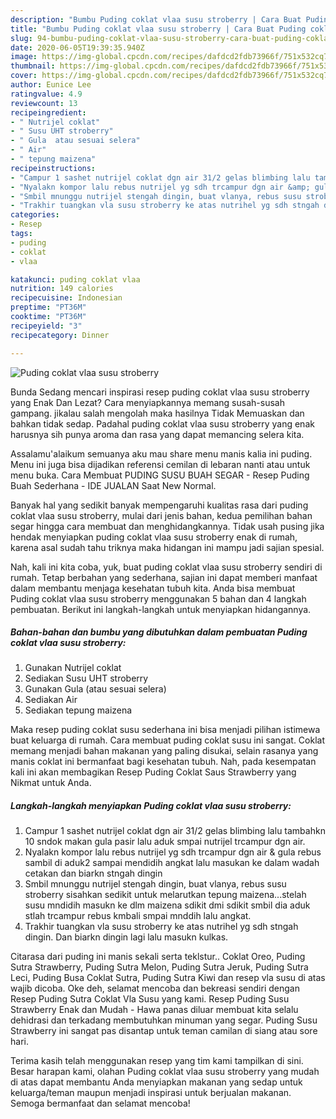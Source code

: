 ```yaml
---
description: "Bumbu Puding coklat vlaa susu stroberry | Cara Buat Puding coklat vlaa susu stroberry Yang Paling Enak"
title: "Bumbu Puding coklat vlaa susu stroberry | Cara Buat Puding coklat vlaa susu stroberry Yang Paling Enak"
slug: 94-bumbu-puding-coklat-vlaa-susu-stroberry-cara-buat-puding-coklat-vlaa-susu-stroberry-yang-paling-enak
date: 2020-06-05T19:39:35.940Z
image: https://img-global.cpcdn.com/recipes/dafdcd2fdb73966f/751x532cq70/puding-coklat-vlaa-susu-stroberry-foto-resep-utama.jpg
thumbnail: https://img-global.cpcdn.com/recipes/dafdcd2fdb73966f/751x532cq70/puding-coklat-vlaa-susu-stroberry-foto-resep-utama.jpg
cover: https://img-global.cpcdn.com/recipes/dafdcd2fdb73966f/751x532cq70/puding-coklat-vlaa-susu-stroberry-foto-resep-utama.jpg
author: Eunice Lee
ratingvalue: 4.9
reviewcount: 13
recipeingredient:
- " Nutrijel coklat"
- " Susu UHT stroberry"
- " Gula  atau sesuai selera"
- " Air"
- " tepung maizena"
recipeinstructions:
- "Campur 1 sashet nutrijel coklat dgn air 31/2 gelas blimbing lalu tambahkn 10 sndok makan gula pasir lalu aduk smpai nutrijel trcampur dgn air."
- "Nyalakn kompor lalu rebus nutrijel yg sdh trcampur dgn air &amp; gula rebus sambil di aduk2 sampai mendidih angkat lalu masukan ke dalam wadah cetakan dan biarkn stngah dingin"
- "Smbil mnunggu nutrijel stengah dingin, buat vlanya, rebus susu stroberry sisahkan sedikit untuk melarutkan tepung maizena...stelah susu mndidih masukn ke dlm maizena sdikit dmi sdikit smbil dia aduk stlah trcampur rebus kmbali smpai mnddih lalu angkat."
- "Trakhir tuangkan vla susu stroberry ke atas nutrihel yg sdh stngah dingin. Dan biarkn dingin lagi lalu masukn kulkas."
categories:
- Resep
tags:
- puding
- coklat
- vlaa

katakunci: puding coklat vlaa 
nutrition: 149 calories
recipecuisine: Indonesian
preptime: "PT36M"
cooktime: "PT36M"
recipeyield: "3"
recipecategory: Dinner

---
```



![Puding coklat vlaa susu stroberry](https://img-global.cpcdn.com/recipes/dafdcd2fdb73966f/751x532cq70/puding-coklat-vlaa-susu-stroberry-foto-resep-utama.jpg)

Bunda Sedang mencari inspirasi resep puding coklat vlaa susu stroberry yang Enak Dan Lezat? Cara menyiapkannya memang susah-susah gampang. jikalau salah mengolah maka hasilnya Tidak Memuaskan dan bahkan tidak sedap. Padahal puding coklat vlaa susu stroberry yang enak harusnya sih punya aroma dan rasa yang dapat memancing selera kita.

Assalamu&#39;alaikum semuanya aku mau share menu manis kalia ini puding. Menu ini juga bisa dijadikan referensi cemilan di lebaran nanti atau untuk menu buka. Cara Membuat PUDING SUSU BUAH SEGAR - Resep Puding Buah Sederhana - IDE JUALAN Saat New Normal.

Banyak hal yang sedikit banyak mempengaruhi kualitas rasa dari puding coklat vlaa susu stroberry, mulai dari jenis bahan, kedua pemilihan bahan segar hingga cara membuat dan menghidangkannya. Tidak usah pusing jika hendak menyiapkan puding coklat vlaa susu stroberry enak di rumah, karena asal sudah tahu triknya maka hidangan ini mampu jadi sajian spesial.


Nah, kali ini kita coba, yuk, buat puding coklat vlaa susu stroberry sendiri di rumah. Tetap berbahan yang sederhana, sajian ini dapat memberi manfaat dalam membantu menjaga kesehatan tubuh kita. Anda bisa membuat Puding coklat vlaa susu stroberry menggunakan 5 bahan dan 4 langkah pembuatan. Berikut ini langkah-langkah untuk menyiapkan hidangannya.

<!--inarticleads1-->

##### Bahan-bahan dan bumbu yang dibutuhkan dalam pembuatan Puding coklat vlaa susu stroberry:

1. Gunakan  Nutrijel coklat
1. Sediakan  Susu UHT stroberry
1. Gunakan  Gula  (atau sesuai selera)
1. Sediakan  Air
1. Sediakan  tepung maizena


Maka resep puding coklat susu sederhana ini bisa menjadi pilihan istimewa buat keluarga di rumah. Cara membuat puding coklat susu ini sangat. Coklat memang menjadi bahan makanan yang paling disukai, selain rasanya yang manis coklat ini bermanfaat bagi kesehatan tubuh. Nah, pada kesempatan kali ini akan membagikan Resep Puding Coklat Saus Strawberry yang Nikmat untuk Anda. 

<!--inarticleads2-->

##### Langkah-langkah menyiapkan Puding coklat vlaa susu stroberry:

1. Campur 1 sashet nutrijel coklat dgn air 31/2 gelas blimbing lalu tambahkn 10 sndok makan gula pasir lalu aduk smpai nutrijel trcampur dgn air.
1. Nyalakn kompor lalu rebus nutrijel yg sdh trcampur dgn air &amp; gula rebus sambil di aduk2 sampai mendidih angkat lalu masukan ke dalam wadah cetakan dan biarkn stngah dingin
1. Smbil mnunggu nutrijel stengah dingin, buat vlanya, rebus susu stroberry sisahkan sedikit untuk melarutkan tepung maizena...stelah susu mndidih masukn ke dlm maizena sdikit dmi sdikit smbil dia aduk stlah trcampur rebus kmbali smpai mnddih lalu angkat.
1. Trakhir tuangkan vla susu stroberry ke atas nutrihel yg sdh stngah dingin. Dan biarkn dingin lagi lalu masukn kulkas.


Citarasa dari puding ini manis sekali serta teklstur.. Coklat Oreo, Puding Sutra Strawberry, Puding Sutra Melon, Puding Sutra Jeruk, Puding Sutra Leci, Puding Busa Coklat Sutra, Puding Sutra Kiwi dan resep vla susu di atas wajib dicoba. Oke deh, selamat mencoba dan bekreasi sendiri dengan Resep Puding Sutra Coklat Vla Susu yang kami. Resep Puding Susu Strawberry Enak dan Mudah - Hawa panas diluar membuat kita selalu dehidrasi dan terkadang membutuhkan minuman yang segar. Puding Susu Strawberry ini sangat pas disantap untuk teman camilan di siang atau sore hari. 

Terima kasih telah menggunakan resep yang tim kami tampilkan di sini. Besar harapan kami, olahan Puding coklat vlaa susu stroberry yang mudah di atas dapat membantu Anda menyiapkan makanan yang sedap untuk keluarga/teman maupun menjadi inspirasi untuk berjualan makanan. Semoga bermanfaat dan selamat mencoba!

